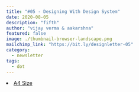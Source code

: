 ```yaml
---
title: "#05 - Designing With Design System"
date: 2020-08-05
description: "fifth"
author: "vijay verma & aakarshna"
featured: false
image: ./thumbnail-browser-landscape.png
mailchimp_link: "https://bit.ly/designletter-05"
category:
  - newsletter
tags:
  - dot
---
```

<li><a href="https://bit.ly/designletter-06">A4 Size</a></li>

